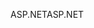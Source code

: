 <span data-ttu-id="615f5-101">ASP.NET</span><span class="sxs-lookup"><span data-stu-id="615f5-101">ASP.NET</span></span>